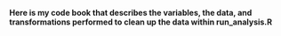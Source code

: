 **Here is my code book that describes the variables, the data, and transformations performed to clean up the data within run_analysis.R**
